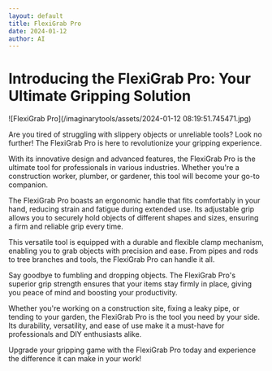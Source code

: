 ```yaml
---
layout: default
title: FlexiGrab Pro
date: 2024-01-12
author: AI
---
```


# Introducing the FlexiGrab Pro: Your Ultimate Gripping Solution

![FlexiGrab Pro](/imaginarytools/assets/2024-01-12 08:19:51.745471.jpg)

Are you tired of struggling with slippery objects or unreliable tools? Look no further! The FlexiGrab Pro is here to revolutionize your gripping experience.

With its innovative design and advanced features, the FlexiGrab Pro is the ultimate tool for professionals in various industries. Whether you're a construction worker, plumber, or gardener, this tool will become your go-to companion.

The FlexiGrab Pro boasts an ergonomic handle that fits comfortably in your hand, reducing strain and fatigue during extended use. Its adjustable grip allows you to securely hold objects of different shapes and sizes, ensuring a firm and reliable grip every time.

This versatile tool is equipped with a durable and flexible clamp mechanism, enabling you to grab objects with precision and ease. From pipes and rods to tree branches and tools, the FlexiGrab Pro can handle it all.

Say goodbye to fumbling and dropping objects. The FlexiGrab Pro's superior grip strength ensures that your items stay firmly in place, giving you peace of mind and boosting your productivity.

Whether you're working on a construction site, fixing a leaky pipe, or tending to your garden, the FlexiGrab Pro is the tool you need by your side. Its durability, versatility, and ease of use make it a must-have for professionals and DIY enthusiasts alike.

Upgrade your gripping game with the FlexiGrab Pro today and experience the difference it can make in your work!
